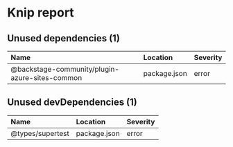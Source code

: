 # Knip report

## Unused dependencies (1)

| Name                                           | Location     | Severity |
| :--------------------------------------------- | :----------- | :------- |
| @backstage-community/plugin-azure-sites-common | package.json | error    |

## Unused devDependencies (1)

| Name             | Location     | Severity |
| :--------------- | :----------- | :------- |
| @types/supertest | package.json | error    |
